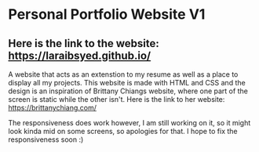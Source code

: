 # Personal Portfolio Website V1

## Here is the link to the website: https://laraibsyed.github.io/

A website that acts as an extenstion to my resume as well as a place to display all my projects. This website is made with HTML and CSS and the design is an inspiration of Brittany Chiangs website, where one part of the screen is static while the other isn't. Here is the link to her website: https://brittanychiang.com/ 

The responsiveness does work however, I am still working on it, so it might look kinda mid on some screens, so apologies for that. I hope to fix the responsiveness soon :)
